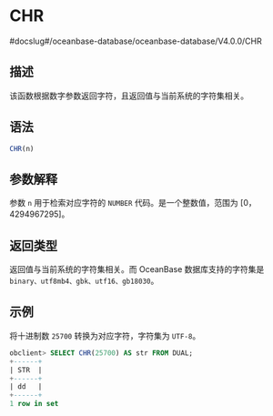 CHR 
========================
#docslug#/oceanbase-database/oceanbase-database/V4.0.0/CHR


描述 
-----------------------

该函数根据数字参数返回字符，且返回值与当前系统的字符集相关。



语法 
-----------------------

```sql
CHR(n)
```



参数解释 
-------------------------

参数 `n` 用于检索对应字符的 `NUMBER` 代码。是一个整数值，范围为 \[0，4294967295\]。

返回类型 
-------------------------

返回值与当前系统的字符集相关。而 OceanBase 数据库支持的字符集是 `binary、utf8mb4、gbk、utf16、gb18030`。

示例 
-----------------------

将十进制数 `25700` 转换为对应字符，字符集为 `UTF-8`。

```sql
obclient> SELECT CHR(25700) AS str FROM DUAL;
+------+
| STR  |
+------+
| dd   |
+------+
1 row in set
```


